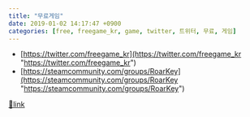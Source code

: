 ```yaml
---
title: "무료게임"
date: 2019-01-02 14:17:47 +0900
categories: [free, freegame_kr, game, twitter, 트위터, 무료, 게임]
---
```


- [https://twitter.com/freegame_kr](https://twitter.com/freegame_kr "https://twitter.com/freegame_kr")
- [https://steamcommunity.com/groups/RoarKey](https://steamcommunity.com/groups/RoarKey "https://steamcommunity.com/groups/RoarKey")




[🔗link](http://www.mins01.com/mh/tech/read/1229)